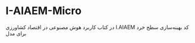 # I-AIAEM-Micro
 در کتاب کاربرد هوش مصنوعی در اقتصاد کشاورزی I.AIAEM کد بهینه‌سازی سطح خرد برای مدل
